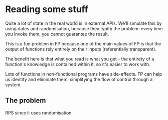 # Reading some stuff

Quite a lot of state in the real world is in external APIs. We'll simulate this by using dates and randomisation, because they typify the problem: every time you invoke them, you cannot guarantee the result.

This is a fun problem in FP because one of the main values of FP is that the output of functions rely entirely on their inputs (referentially transparent).

The benefit here is that what you read is what you get - the entirety of a function's knowledge is contained within it, so it's easier to work with.

Lots of functions in non-functional programs have side-effects. FP can help us identify and eliminate them, simplifying the flow of control through a system.

## The problem

RPS since it uses randomisation.
